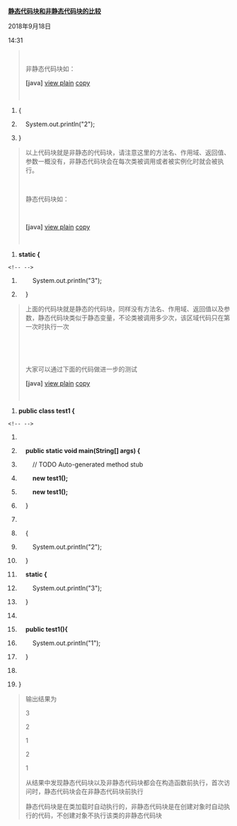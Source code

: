 [**静态代码块和非静态代码块的比较**](https://www.cnblogs.com/keyi/p/7649036.html)

2018年9月18日

14:31

>  
>
> 非静态代码块如：
>
> **\[java\]** [view plain](http://blog.csdn.net/killermyth/article/details/42591901) [copy](http://blog.csdn.net/killermyth/article/details/42591901)
>
>  

1. {  

2.     System.out.println(\"2\");  

3. }

> 以上代码块就是非静态的代码块，请注意这里的方法名、作用域、返回值、参数一概没有，非静态代码块会在每次类被调用或者被实例化时就会被执行。
>
>  
>
> 静态代码块如：
>
>  
>
> **\[java\]** [view plain](http://blog.csdn.net/killermyth/article/details/42591901) [copy](http://blog.csdn.net/killermyth/article/details/42591901)
>
>  

1. **static {**

```{=html}
<!-- -->
```

1.         System.out.println(\"3\");  

2.     }  

> 上面的代码块就是静态的代码块，同样没有方法名、作用域、返回值以及参数，静态代码块类似于静态变量，不论类被调用多少次，该区域代码只在第一次时执行一次
>
>  
>
>  
>
> 大家可以通过下面的代码做进一步的测试
>
> **\[java\]** [view plain](http://blog.csdn.net/killermyth/article/details/42591901) [copy](http://blog.csdn.net/killermyth/article/details/42591901)
>
>  

1. **public class test1 {**

```{=html}
<!-- -->
```

1.   

2.     **public static void main(String\[\] args) {**

3.         // TODO Auto-generated method stub  

4.         **new test1();**

5.         **new test1();**

6.     }  

7.       

8.     {  

9.         System.out.println(\"2\");  

10.     }  

11.     **static {**

12.         System.out.println(\"3\");  

13.     }  

14.

15.     **public test1(){**

16.         System.out.println(\"1\");  

17.     }  

18.

19. }  

> 输出结果为
>
> 3
>
> 2
>
> 1
>
> 2
>
> 1
>
> 从结果中发现静态代码块以及非静态代码块都会在构造函数前执行，首次访问时，静态代码块会在非静态代码块前执行
>
> 静态代码块是在类加载时自动执行的，非静态代码块是在创建对象时自动执行的代码，不创建对象不执行该类的非静态代码块

